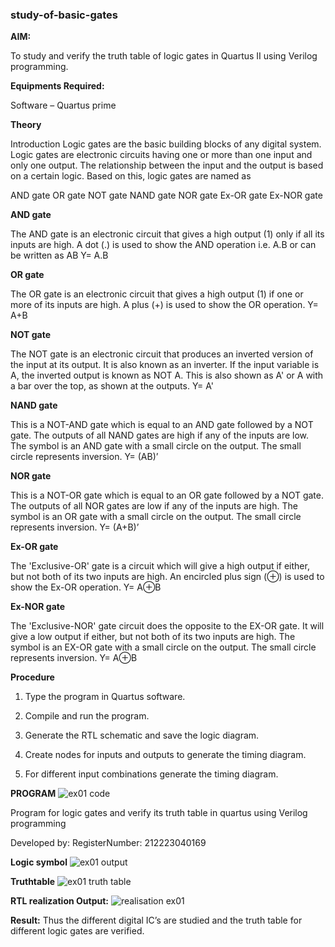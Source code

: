 ### study-of-basic-gates

**AIM:** 

To study and verify the truth table of logic gates in Quartus II using Verilog programming.

**Equipments Required:**

Software – Quartus prime 

**Theory**

Introduction Logic gates are the basic building blocks of any digital system. Logic gates are electronic circuits having one or more than one input and only one output. The relationship between the input and the output is based on a certain logic. Based on this, logic gates are named as

AND gate OR gate NOT gate NAND gate NOR gate Ex-OR gate Ex-NOR gate

**AND gate**

The AND gate is an electronic circuit that gives a high output (1) only if all its inputs are high. A dot (.) is used to show the AND operation i.e. A.B or can be written as AB
Y= A.B

**OR gate** 

The OR gate is an electronic circuit that gives a high output (1) if one or more of its inputs are high. A plus (+) is used to show the OR operation.
Y= A+B

**NOT gate**

The NOT gate is an electronic circuit that produces an inverted version of the input at its output. It is also known as an inverter. If the input variable is A, the inverted output is known as NOT A. This is also shown as A' or A with a bar over the top, as shown at the outputs.
Y= A'

**NAND gate**

This is a NOT-AND gate which is equal to an AND gate followed by a NOT gate. The outputs of all NAND gates are high if any of the inputs are low. The symbol is an AND gate with a small circle on the output. The small circle represents inversion.
Y= (AB)’

**NOR gate**

This is a NOT-OR gate which is equal to an OR gate followed by a NOT gate. The outputs of all NOR gates are low if any of the inputs are high. The symbol is an OR gate with a small circle on the output. The small circle represents inversion.
Y= (A+B)’

**Ex-OR gate**

The 'Exclusive-OR' gate is a circuit which will give a high output if either, but not both of its two inputs are high. An encircled plus sign (⊕) is used to show the Ex-OR operation.
Y= A⊕B

**Ex-NOR gate**

The 'Exclusive-NOR' gate circuit does the opposite to the EX-OR gate. It will give a low output if either, but not both of its two inputs are high. The symbol is an EX-OR gate with a small circle on the output. The small circle represents inversion.
Y= A⊕B

**Procedure** 

1.	Type the program in Quartus software.

2.	Compile and run the program.

3.	Generate the RTL schematic and save the logic diagram.

4.	Create nodes for inputs and outputs to generate the timing diagram.

5.	For different input combinations generate the timing diagram.


**PROGRAM**
![ex01 code](https://github.com/Revathikuppan/study-of-basic-gates/assets/144870694/0bbb28c2-2a4f-461a-bded-dec869caef8b)

Program for logic gates and verify its truth table in quartus using Verilog programming

 Developed by: RegisterNumber: 212223040169
 
**Logic symbol**
![ex01 output](https://github.com/Revathikuppan/study-of-basic-gates/assets/144870694/9f60195e-6dc9-4ea1-9770-bf8a7b5368b2)


 **Truthtable**
![ex01 truth table](https://github.com/Revathikuppan/study-of-basic-gates/assets/144870694/23cb063f-6e46-488c-b35b-470a3e30867c)


**RTL realization Output:** 
![realisation ex01](https://github.com/Revathikuppan/study-of-basic-gates/assets/144870694/8efb9bc9-96bb-4391-937c-ddadd4831471)




**Result:**
Thus the different digital IC’s are studied and the truth table for different logic gates are verified.

